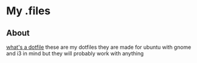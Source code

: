 # My .files

## About
[what's a dotfile](https://wiki.archlinux.org/title/Dotfiles)
these are my dotfiles
they are made for ubuntu with gnome and i3 in mind but they will probably work with anything  

